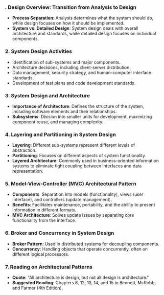 ### . Design Overview: Transition from Analysis to Design

- **Process Separation**: Analysis determines what the system should do, while design focuses on how it should be implemented.
- **System vs. Detailed Design**: System design deals with overall architecture and standards, while detailed design focuses on individual components.

### 2. System Design Activities

- Identification of sub-systems and major components.
- Architecture decisions, including client-server distribution.
- Data management, security strategy, and human-computer interface standards.
- Development of test plans and code development standards.

### 3. System Design and Architecture

- **Importance of Architecture**: Defines the structure of the system, including software elements and their relationships.
- **Subsystems**: Division into smaller units for development, maximizing component reuse, and managing complexity.

### 4. Layering and Partitioning in System Design

- **Layering**: Different sub-systems represent different levels of abstraction.
- **Partitioning**: Focuses on different aspects of system functionality.
- **Layered Architecture**: Commonly used in business-oriented information systems to eliminate tight coupling between interfaces and data representation.

### 5. Model-View-Controller (MVC) Architectural Pattern

- **Components**: Separation into models (functionality), views (user interface), and controllers (update management).
- **Benefits**: Facilitates maintenance, portability, and the ability to present information in different formats.
- **MVC Architecture**: Solves update issues by separating core functionality from the interface.

### 6. Broker and Concurrency in System Design

- **Broker Pattern**: Used in distributed systems for decoupling components.
- **Concurrency**: Handling objects that operate concurrently, often on different logical processors.

### 7. Reading on Architectural Patterns

- **Quote**: "All architecture is design, but not all design is architecture."
- **Suggested Reading**: Chapters 8, 12, 13, 14, and 15 in Bennett, McRobb, and Farmer (4th Edition).